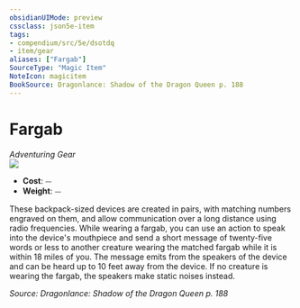 ```yaml
---
obsidianUIMode: preview
cssclass: json5e-item
tags:
- compendium/src/5e/dsotdq
- item/gear
aliases: ["Fargab"]
SourceType: "Magic Item"
NoteIcon: magicitem
BookSource: Dragonlance: Shadow of the Dragon Queen p. 188
---
```

# Fargab
*Adventuring Gear*  
![](/2-Mechanics/CLI/items/img/fargab.webp#right)  

- **Cost**: ⏤
- **Weight**: ⏤

These backpack-sized devices are created in pairs, with matching numbers engraved on them, and allow communication over a long distance using radio frequencies. While wearing a fargab, you can use an action to speak into the device's mouthpiece and send a short message of twenty-five words or less to another creature wearing the matched fargab while it is within 18 miles of you. The message emits from the speakers of the device and can be heard up to 10 feet away from the device. If no creature is wearing the fargab, the speakers make static noises instead.

*Source: Dragonlance: Shadow of the Dragon Queen p. 188*